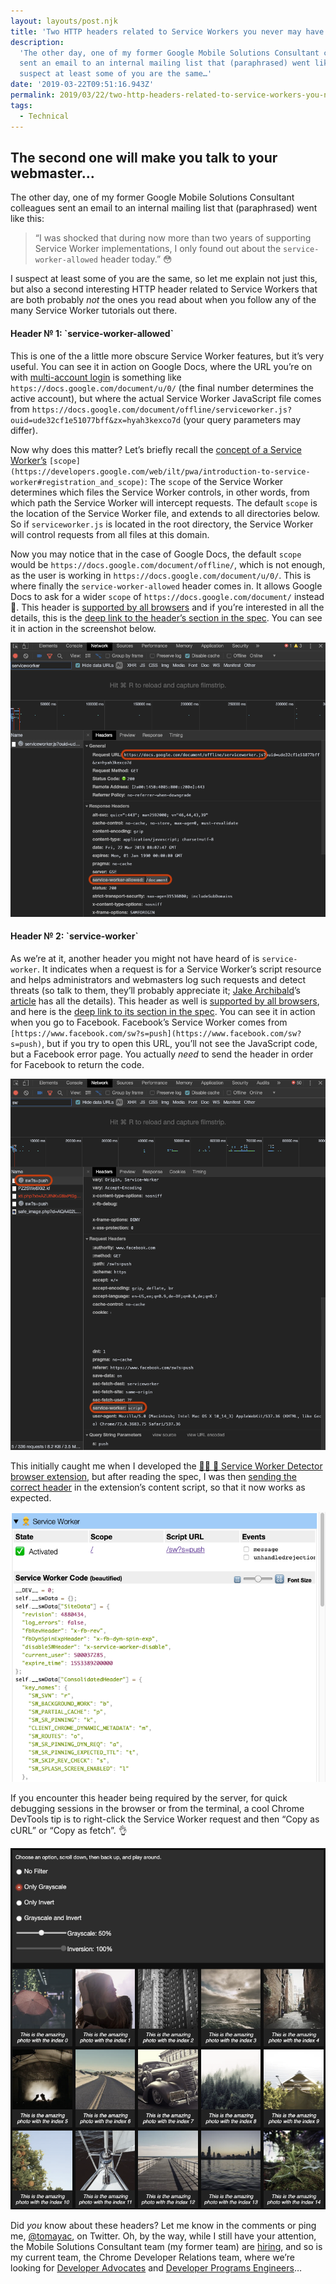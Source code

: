 ```yaml
---
layout: layouts/post.njk
title: 'Two HTTP headers related to Service Workers you never may have heard of'
description:
  'The other day, one of my former Google Mobile Solutions Consultant colleagues
  sent an email to an internal mailing list that (paraphrased) went like this: I
  suspect at least some of you are the same…'
date: '2019-03-22T09:51:16.943Z'
permalink: 2019/03/22/two-http-headers-related-to-service-workers-you-never-may-have-heard-of/index.html
tags:
  - Technical
---
```


## The second one will make you talk to your webmaster…

The other day, one of my former Google Mobile Solutions Consultant colleagues
sent an email to an internal mailing list that (paraphrased) went like this:

> “I was shocked that during now more than two years of supporting Service
> Worker implementations, I only found out about the `service-worker-allowed`
> header today.” 😳

I suspect at least some of you are the same, so let me explain not just this,
but also a second interesting HTTP header related to Service Workers that are
both probably _not_ the ones you read about when you follow any of the many
Service Worker tutorials out there.

#### **Header** № 1: \`**service-worker-allowed\`**

This is one of the a little more obscure Service Worker features, but it’s very
useful. You can see it in action on Google Docs, where the URL you’re on with
[multi-account login](https://support.google.com/accounts/answer/1721977?co=GENIE.Platform%3DDesktop&hl=en)
is something like `https://docs.google.com/document/u/0/` (the final number
determines the active account), but where the actual Service Worker JavaScript
file comes from
`https://docs.google.com/document/offline/serviceworker.js?ouid=ude32cf1e51077bff&zx=hyah3kexco7d`
(your query parameters may differ).

Now why does this matter? Let’s briefly recall the
[concept of a Service Worker’s](https://developers.google.com/web/ilt/pwa/introduction-to-service-worker#registration_and_scope)
`[scope](https://developers.google.com/web/ilt/pwa/introduction-to-service-worker#registration_and_scope)`:
The `scope` of the Service Worker determines which files the Service Worker
controls, in other words, from which path the Service Worker will intercept
requests. The default `scope` is the location of the Service Worker file, and
extends to all directories below. So if `serviceworker.js` is located in the
root directory, the Service Worker will control requests from all files at this
domain.

Now you may notice that in the case of Google Docs, the default `scope` would be
`https://docs.google.com/document/offline/`, which is not enough, as the user is
working in `https://docs.google.com/document/u/0/`. This is where finally the
`service-worker-allowed` header comes in. It allows Google Docs to ask for a
wider `scope` of `https://docs.google.com/document/` instead 🎉. This header is
[supported by all browsers](https://wpt.fyi/results/service-workers/service-worker/Service-Worker-Allowed-header.https.html?label=master&product=chrome%5Bexperimental%5D&product=edge&product=firefox%5Bexperimental%5D&product=safari%5Bexperimental%5D&aligned&q=service-worker-allowed)
and if you’re interested in all the details, this is the
[deep link to the header’s section in the spec](https://w3c.github.io/ServiceWorker/#service-worker-allowed).
You can see it in action in the screenshot below.

![HTTP header `service-worker-allowed` in action on Google Docs](/images/asset-1_copy.png)

#### Header № 2: \`**service-worker\`**

As we’re at it, another header you might not have heard of is `service-worker`.
It indicates when a request is for a Service Worker’s script resource and helps
administrators and webmasters log such requests and detect threats (so talk to
them, they’ll probably appreciate it;
[Jake Archibald](https://twitter.com/jaffathecake)’s
[article](https://jakearchibald.com/2014/launching-sw-without-breaking-the-web/#pros)
has all the details). This header as well is
[supported by all browsers](https://wpt.fyi/results/service-workers/service-worker/service-worker-header.https.html?label=master&product=chrome%5Bexperimental%5D&product=edge&product=firefox%5Bexperimental%5D&product=safari%5Bexperimental%5D&aligned&q=service-worker),
and here is the
[deep link to its section in the spec](https://w3c.github.io/ServiceWorker/#service-worker-script-request).
You can see it in action when you go to Facebook. Facebook’s Service Worker
comes from
`[https://www.facebook.com/sw?s=push](https://www.facebook.com/sw?s=push)`, but
if you try to open this URL, you’ll not see the JavaScript code, but a Facebook
error page. You actually _need_ to send the header in order for Facebook to
return the code.

![HTTP header `service-worker` in action on Facebook](/images/asset-2_copy.png)

This initially caught me when I developed the
[👷‍♀️ 👷 Service Worker Detector browser extension](https://github.com/google/service-worker-detector#--installation),
but after reading the spec, I was then
[sending the correct header](https://github.com/google/service-worker-detector/blob/f257aa9a77951f8ec972bf271093c75e86f73e55/contentscript.js#L71-L75)
in the extension’s content script, so that it now works as expected.

![[👷‍♀️ 👷 Service Worker Detector browser extension](https://github.com/google/service-worker-detector#--installation) running on Facebook](/images/asset-3__copy.png)

If you encounter this header being required by the server, for quick debugging
sessions in the browser or from the terminal, a cool Chrome DevTools tip is to
right-click the Service Worker request and then “Copy as cURL” or “Copy as
fetch”. 👌

![Fetch a resource exactly as the browser did with “Copy as cURL” or “Copy as fetch”](/images/asset-4.png)

Did _you_ know about these headers? Let me know in the comments or ping me,
[@tomayac](https://twitter.com/tomayac), on Twitter. Oh, by the way, while I
still have your attention, the Mobile Solutions Consultant team (my former team)
are
[hiring](https://careers.google.com/jobs/results/?company=Google&company=YouTube&employment_type=FULL_TIME&hl=en_US&jlo=en_US&q=%22Mobile%20Solutions%20Consultant%22&sort_by=relevance),
and so is my current team, the Chrome Developer Relations team, where we’re
looking for
[Developer Advocates](https://careers.google.com/jobs/results/?company=Google&company=YouTube&employment_type=FULL_TIME&hl=en_US&jlo=en_US&q=%22developer%20advocate,%20web%22&sort_by=relevance)
and
[Developer Programs Engineers](https://careers.google.com/jobs/results/?company=Google&company=YouTube&employment_type=FULL_TIME&hl=en_US&jlo=en_US&q=%22Developer%20Programs%20Engineer,%20Web%22&sort_by=relevance)…
